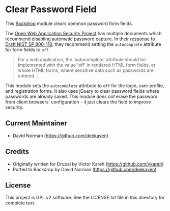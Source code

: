 Clear Password Field
====================

This [Backdrop](https://backdropcms.org/) module clears common password form fields.

The [Open Web Application Security Project](https://www.owasp.org/) has
multiple documents which recommend disabling automatic password capture.
In their [response to Draft NIST SP 800-118](https://www.owasp.org/index.php/Industry:Draft_NIST_SP_800-118),
they recommend setting the `autocomplete` attribute for form fields to `off`.

> For a web application, the 'autocomplete' attribute should be implemented
> with the value 'off' in rendered HTML form fields, or whole HTML forms,
> where sensitive data such as passwords are entered...

This module sets the `autocomplete` attribute to `off` for the login,
user profile, and registration forms. It also uses jQuery to clear password
fields where passwords are already saved. This module _does not_ erase
the password from client browsers' configuration - it just clears the
field to improve security.

Current Maintainer
------------------

- David Norman (https://github.com/deekayen)

Credits
-------

- Originally written for Drupal by Victor Kareh (https://github.com/vkareh)
- Ported to Backdrop by David Norman (https://github.com/deekayen)

License
-------

This project is GPL v2 software. See the LICENSE.txt file in this directory for
complete text.
